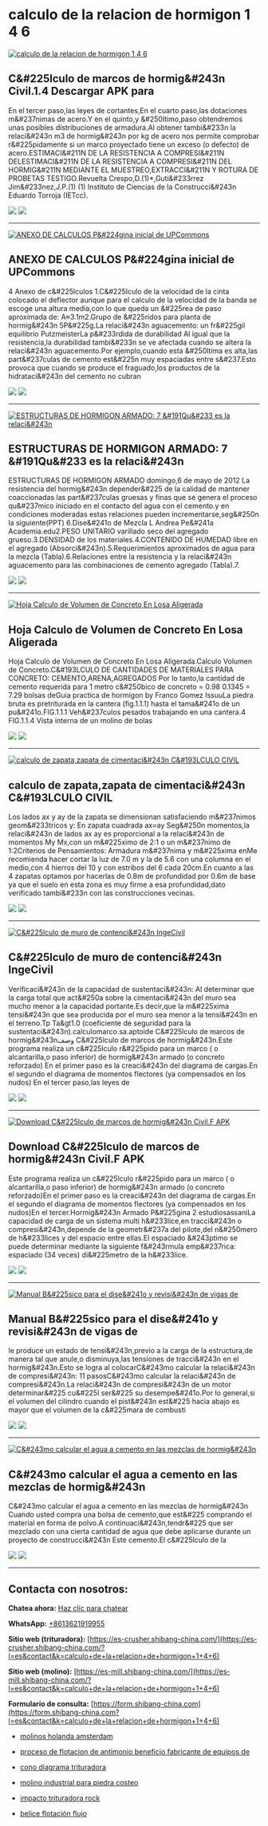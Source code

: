 # calculo de la relacion de hormigon 1 4 6

<a href="https://swt.shibang-china.com/?l=es&img&k=calculo+de+la+relacion+de+hormigon+1+4+6" target="_blank">![calculo de la relacion de hormigon 1 4 6](http://static.shibang-china.com/all-800x300/59.jpg)</a>

## C&#225lculo de marcos de hormig&#243n Civil.1.4 Descargar APK para
En el tercer paso,las leyes de cortantes,En el cuarto paso,las dotaciones m&#237nimas de acero.Y en el quinto,y &#250ltimo,paso obtendremos unas posibles distribuciones de armadura.Al obtener tambi&#233n la relaci&#243n m3 de hormig&#243n por kg de acero nos permite comprobar r&#225pidamente si un marco proyectado tiene un exceso (o defecto) de acero.ESTIMACI&#211N DE LA RESISTENCIA A COMPRESI&#211N DELESTIMACI&#211N DE LA RESISTENCIA A COMPRESI&#211N DEL HORMIG&#211N MEDIANTE EL MUESTREO,EXTRACCI&#211N Y ROTURA DE PROBETAS TESTIGO.Revuelta Crespo,D.(1)*,Guti&#233rrez Jim&#233nez,J.P.(1) (1) Instituto de Ciencias de la Construcci&#243n Eduardo Torroja (IETcc).


<a href="https://whatsapp.shibangsoft.com/WhatsApp.php" target="_blank" title="WhatsApp">![](http://static.shibang-china.com/icon/whatsapp.png)</a> <a href="https://swt.shibang-china.com/?l=es&icon&k=calculo+de+la+relacion+de+hormigon+1+4+6" target="_blank">![](http://static.shibang-china.com/icon/chat-es.png)</a>

---

<a href="https://swt.shibang-china.com/?l=es&img&k=calculo+de+la+relacion+de+hormigon+1+4+6" target="_blank">![ANEXO DE CALCULOS P&#224gina inicial de UPCommons](http://static.shibang-china.com/all-800x300/1323.jpg)</a>

## ANEXO DE CALCULOS P&#224gina inicial de UPCommons
4 Anexo de c&#225lculos 1.C&#225lculo de la velocidad de la cinta colocado el deflector aunque para el calculo de la velocidad de la banda se escoge una altura media,con lo que queda un &#225rea de paso aproximada de: A≈3.1m2.Grupo de &#225ridos para planta de hormig&#243n 5P&#225g.La relaci&#243n aguacemento: un fr&#225gil equilibrio PutzmeisterLa p&#233rdida de durabilidad Al igual que la resistencia,la durabilidad tambi&#233n se ve afectada cuando se altera la relaci&#243n aguacemento.Por ejemplo,cuando esta &#250ltima es alta,las part&#237culas de cemento est&#225n muy espaciadas entre s&#237.Esto provoca que cuando se produce el fraguado,los productos de la hidrataci&#243n del cemento no cubran


<a href="https://whatsapp.shibangsoft.com/WhatsApp.php" target="_blank" title="WhatsApp">![](http://static.shibang-china.com/icon/whatsapp.png)</a> <a href="https://swt.shibang-china.com/?l=es&icon&k=calculo+de+la+relacion+de+hormigon+1+4+6" target="_blank">![](http://static.shibang-china.com/icon/chat-es.png)</a>

---

<a href="https://swt.shibang-china.com/?l=es&img&k=calculo+de+la+relacion+de+hormigon+1+4+6" target="_blank">![ESTRUCTURAS DE HORMIGON ARMADO: 7 &#191Qu&#233 es la relaci&#243n](http://static.shibang-china.com/all-800x300/355.jpg)</a>

## ESTRUCTURAS DE HORMIGON ARMADO: 7 &#191Qu&#233 es la relaci&#243n
ESTRUCTURAS DE HORMIGON ARMADO domingo,6 de mayo de 2012 La resistencia del hormig&#243n depender&#225 de la calidad de mantener coaccionadas las part&#237culas gruesas y finas que se genera el proceso qu&#237mico iniciado en el contacto del agua con el cemento.y en condiciones moderadas estas relaciones pueden incrementarse,seg&#250n la siguiente(PPT) 6.Dise&#241o de Mezcla L Andrea Pe&#241a Academia.edu2.PESO UNITARIO varillado seco del agregado grueso.3.DENSIDAD de los materiales.4.CONTENIDO DE HUMEDAD libre en el agregado (Absorci&#243n).5.Requerimientos aproximados de agua para la mezcla (Tabla).6.Relaciones entre la resistencia y la relaci&#243n aguacemento para las combinaciones de cemento agregado (Tabla).7.


<a href="https://whatsapp.shibangsoft.com/WhatsApp.php" target="_blank" title="WhatsApp">![](http://static.shibang-china.com/icon/whatsapp.png)</a> <a href="https://swt.shibang-china.com/?l=es&icon&k=calculo+de+la+relacion+de+hormigon+1+4+6" target="_blank">![](http://static.shibang-china.com/icon/chat-es.png)</a>

---

<a href="https://swt.shibang-china.com/?l=es&img&k=calculo+de+la+relacion+de+hormigon+1+4+6" target="_blank">![Hoja Calculo de Volumen de Concreto En Losa Aligerada](http://static.shibang-china.com/all-800x300/1236.jpg)</a>

## Hoja Calculo de Volumen de Concreto En Losa Aligerada
Hoja Calculo de Volumen de Concreto En Losa Aligerada.Calculo Volumen de Concreto.C&#193LCULO DE CANTIDADES DE MATERIALES PARA CONCRETO: CEMENTO,ARENA,AGREGADOS Por lo tanto,la cantidad de cemento requerida para 1 metro c&#250bico de concreto = 0.98 0.1345 = 7.29 bolsas deGuia practica de hormigon by Franco Gomez IssuuLa piedra bruta es pretriturada en la cantera (fig.1.1.1) hasta el tama&#241o de un pu&#241o.FIG.1.1.1 Veh&#237culos pesados trabajando en una cantera.4 FIG.1.1.4 Vista interna de un molino de bolas


<a href="https://whatsapp.shibangsoft.com/WhatsApp.php" target="_blank" title="WhatsApp">![](http://static.shibang-china.com/icon/whatsapp.png)</a> <a href="https://swt.shibang-china.com/?l=es&icon&k=calculo+de+la+relacion+de+hormigon+1+4+6" target="_blank">![](http://static.shibang-china.com/icon/chat-es.png)</a>

---

<a href="https://swt.shibang-china.com/?l=es&img&k=calculo+de+la+relacion+de+hormigon+1+4+6" target="_blank">![calculo de zapata,zapata de cimentaci&#243n C&#193LCULO CIVIL](http://static.shibang-china.com/all-800x300/259.jpg)</a>

## calculo de zapata,zapata de cimentaci&#243n C&#193LCULO CIVIL
Los lados ax y ay de la zapata se dimensionan satisfaciendo m&#237nimos geom&#233tricos y: En zapata cuadrada ax=ay Seg&#250n momentos,la relaci&#243n de lados ax ay es proporcional a la relaci&#243n de momentos My Mx,con un m&#225ximo de 2:1 o un m&#237nimo de 1:2Criterios de Pensamientos: Armadura m&#237nima y m&#225xima enMe recomienda hacer cortar la luz de 7.0 m y la de 5.6 con una columna en el medio,con 4 hierros del 10 y con estribos del 6 cada 20cm.En cuanto a las 4 zapatas optamos por hacerlas de 0.8m de profundidad por 0.6m de base ya que el suelo en esta zona es muy firme a esa profundidad,dato verificado tambi&#233n con las construcciones vecinas.


<a href="https://whatsapp.shibangsoft.com/WhatsApp.php" target="_blank" title="WhatsApp">![](http://static.shibang-china.com/icon/whatsapp.png)</a> <a href="https://swt.shibang-china.com/?l=es&icon&k=calculo+de+la+relacion+de+hormigon+1+4+6" target="_blank">![](http://static.shibang-china.com/icon/chat-es.png)</a>

---

<a href="https://swt.shibang-china.com/?l=es&img&k=calculo+de+la+relacion+de+hormigon+1+4+6" target="_blank">![C&#225lculo de muro de contenci&#243n IngeCivil](http://static.shibang-china.com/all-800x300/194.jpg)</a>

## C&#225lculo de muro de contenci&#243n IngeCivil
Verificaci&#243n de la capacidad de sustentaci&#243n: Al determinar que la carga total que act&#250a sobre la cimentaci&#243n del muro sea mucho menor a la capacidad portante.Es decir,que la m&#225xima tensi&#243n que sea producida por el muro sea menor a la tensi&#243n en el terreno.Tp Ta&gt1.0 (coeficiente de seguridad para la sustentaci&#243n).calculomarco.sa.aptoide C&#225lculo de marcos de hormig&#243nوصف C&#225lculo de marcos de hormig&#243n.Este programa realiza un c&#225lculo r&#225pido para un marco ( o alcantarilla,o paso inferior) de hormig&#243n armado (o concreto reforzado) En el primer paso es la creaci&#243n del diagrama de cargas.En el segundo el diagrama de momentos flectores (ya compensados en los nudos) En el tercer paso,las leyes de


<a href="https://whatsapp.shibangsoft.com/WhatsApp.php" target="_blank" title="WhatsApp">![](http://static.shibang-china.com/icon/whatsapp.png)</a> <a href="https://swt.shibang-china.com/?l=es&icon&k=calculo+de+la+relacion+de+hormigon+1+4+6" target="_blank">![](http://static.shibang-china.com/icon/chat-es.png)</a>

---

<a href="https://swt.shibang-china.com/?l=es&img&k=calculo+de+la+relacion+de+hormigon+1+4+6" target="_blank">![Download C&#225lculo de marcos de hormig&#243n Civil.F APK](http://static.shibang-china.com/all-800x300/1070.jpg)</a>

## Download C&#225lculo de marcos de hormig&#243n Civil.F APK
Este programa realiza un c&#225lculo r&#225pido para un marco ( o alcantarilla,o paso inferior) de hormig&#243n armado (o concreto reforzado)En el primer paso es la creaci&#243n del diagrama de cargas.En el segundo el diagrama de momentos flectores (ya compensados en los nudos)En el tercer.Hormig&#243n Armado P&#225gina 2 estudiosassaniLa capacidad de carga de un sistema multi h&#233lice,en tracci&#243n o compresi&#243n,depende de la geometr&#237a del pilote,del n&#250mero de h&#233lices y del espacio entre ellas.El espaciado &#243ptimo se puede determinar mediante la siguiente f&#243rmula emp&#237rica: espaciado (34 veces) di&#225metro de la h&#233lice.


<a href="https://whatsapp.shibangsoft.com/WhatsApp.php" target="_blank" title="WhatsApp">![](http://static.shibang-china.com/icon/whatsapp.png)</a> <a href="https://swt.shibang-china.com/?l=es&icon&k=calculo+de+la+relacion+de+hormigon+1+4+6" target="_blank">![](http://static.shibang-china.com/icon/chat-es.png)</a>

---

<a href="https://swt.shibang-china.com/?l=es&img&k=calculo+de+la+relacion+de+hormigon+1+4+6" target="_blank">![Manual B&#225sico para el dise&#241o y revisi&#243n de vigas de](http://static.shibang-china.com/all-800x300/1109.jpg)</a>

## Manual B&#225sico para el dise&#241o y revisi&#243n de vigas de
le produce un estado de tensi&#243n,previo a la carga de la estructura,de manera tal que anule,o disminuya,las tensiones de tracci&#243n en el hormig&#243n.Esto se logra al colocarC&#243mo calcular la relaci&#243n de compresi&#243n: 11 pasosC&#243mo calcular la relaci&#243n de compresi&#243n.La relaci&#243n de compresi&#243n de un motor determinar&#225 cu&#225l ser&#225 su desempe&#241o.Por lo general,si el volumen del cilindro cuando el pist&#243n est&#225 hacia abajo es mayor que el volumen de la c&#225mara de combusti


<a href="https://whatsapp.shibangsoft.com/WhatsApp.php" target="_blank" title="WhatsApp">![](http://static.shibang-china.com/icon/whatsapp.png)</a> <a href="https://swt.shibang-china.com/?l=es&icon&k=calculo+de+la+relacion+de+hormigon+1+4+6" target="_blank">![](http://static.shibang-china.com/icon/chat-es.png)</a>

---

<a href="https://swt.shibang-china.com/?l=es&img&k=calculo+de+la+relacion+de+hormigon+1+4+6" target="_blank">![C&#243mo calcular el agua a cemento en las mezclas de hormig&#243n](http://static.shibang-china.com/all-800x300/784.jpg)</a>

## C&#243mo calcular el agua a cemento en las mezclas de hormig&#243n
C&#243mo calcular el agua a cemento en las mezclas de hormig&#243n Cuando usted compra una bolsa de cemento,que est&#225 comprando el material en forma de polvo.A continuaci&#243n,tendr&#225 que ser mezclado con una cierta cantidad de agua que debe aplicarse durante un proyecto de construcci&#243n Este cemento.El c&#225lculo de la

<a href="https://whatsapp.shibangsoft.com/WhatsApp.php" target="_blank" title="WhatsApp">![](http://static.shibang-china.com/icon/whatsapp.png)</a> <a href="https://swt.shibang-china.com/?l=es&icon&k=calculo+de+la+relacion+de+hormigon+1+4+6" target="_blank">![](http://static.shibang-china.com/icon/chat-es.png)</a>

---
## Contacta con nosotros:

**Chatea ahora:** [Haz clic para chatear](https://swt.shibang-china.com?l=es&contact&k=calculo+de+la+relacion+de+hormigon+1+4+6)

**WhatsApp:**  [+8613621919955](https://whatsapp.shibangsoft.com/WhatsApp.php)

**Sitio web (trituradora):** [https://es-crusher.shibang-china.com/](https://es-crusher.shibang-china.com/?l=es&contact&k=calculo+de+la+relacion+de+hormigon+1+4+6)

**Sitio web (molino):** [https://es-mill.shibang-china.com/](https://es-mill.shibang-china.com/?l=es&contact&k=calculo+de+la+relacion+de+hormigon+1+4+6)

**Formulario de consulta:** [https://form.shibang-china.com](https://form.shibang-china.com?l=es&contact&k=calculo+de+la+relacion+de+hormigon+1+4+6)

* [molinos holanda amsterdam](../83/molinos%20holanda%20amsterdam.md)

* [proceso de flotacion de antimonio beneficio fabricante de equipos de](../86/proceso%20de%20flotacion%20de%20antimonio%20beneficio%20fabricante%20de%20equipos%20de.md)

* [cono diagrama trituradora](../91/cono%20diagrama%20trituradora.md)

* [molino industrial para piedra costeo](../92/molino%20industrial%20para%20piedra%20costeo.md)

* [impacto trituradora rock](../85/impacto%20trituradora%20rock.md)

* [belice flotación flujo](../90/belice%20flotaci%C3%B3n%20flujo.md)